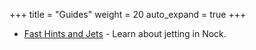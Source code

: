 +++
title = "Guides"
weight = 20
auto_expand = true
+++

- [Fast Hints and Jets](/language/nock/guides/jetting) - Learn about jetting in Nock.
